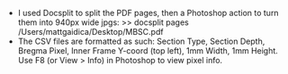 - I used Docsplit to split the PDF pages, then a Photoshop action to turn them into 940px wide jpgs: >> docsplit pages /Users/mattgaidica/Desktop/MBSC.pdf
- The CSV files are formatted as such: Section Type, Section Depth, Bregma Pixel, Inner Frame Y-coord (top left), 1mm Width, 1mm Height. Use F8 (or View > Info) in Photoshop to view pixel info.
